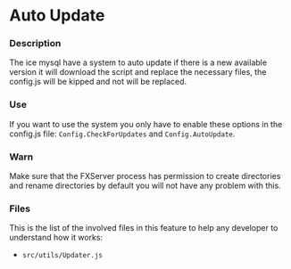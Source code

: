 # Auto Update
### Description
The ice mysql have a system to auto update if there is a new available version it will download the script and replace the necessary files, the config.js will be kipped and not will be replaced.

### Use
If you want to use the system you only have to enable these options in the config.js file: ```Config.CheckForUpdates``` and ```Config.AutoUpdate```.

### Warn
Make sure that the FXServer process has permission to create directories and rename directories by default you will not have any problem with this.

### Files
This is the list of the involved files in this feature to help any developer to understand how it works:
- ```src/utils/Updater.js```